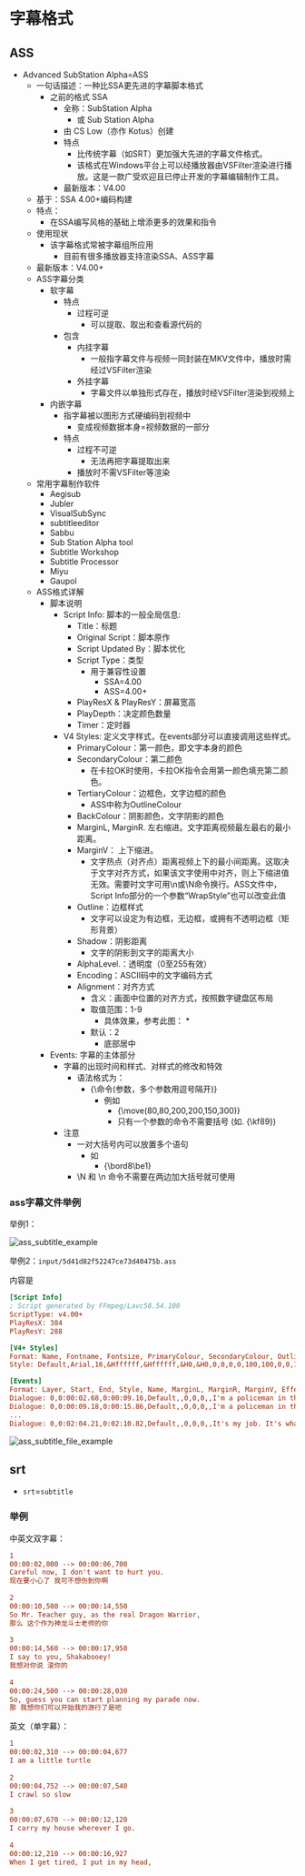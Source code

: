 # 字幕格式

## ASS

* Advanced SubStation Alpha=ASS
  * 一句话描述：一种比SSA更先进的字幕脚本格式
    * 之前的格式 SSA
      * 全称：SubStation Alpha
        * 或 Sub Station Alpha
      * 由 CS Low（亦作 Kotus）创建
      * 特点
        * 比传统字幕（如SRT）更加强大先进的字幕文件格式。
        * 该格式在Windows平台上可以经播放器由VSFilter渲染进行播放。这是一款广受欢迎且已停止开发的字幕编辑制作工具。
      * 最新版本：V4.00
  * 基于：SSA 4.00+编码构建
  * 特点：
    * 在SSA编写风格的基础上增添更多的效果和指令
  * 使用现状
    * 该字幕格式常被字幕组所应用
      * 目前有很多播放器支持渲染SSA、ASS字幕
  * 最新版本：V4.00+
  * ASS字幕分类
    * 软字幕
      * 特点
        * 过程可逆
          * 可以提取、取出和查看源代码的
      * 包含
        * 内挂字幕
          * 一般指字幕文件与视频一同封装在MKV文件中，播放时需经过VSFilter渲染
        * 外挂字幕
          * 字幕文件以单独形式存在，播放时经VSFilter渲染到视频上
    * 内嵌字幕
      * 指字幕被以图形方式硬编码到视频中
        * 变成视频数据本身=视频数据的一部分
      * 特点
        * 过程不可逆
          * 无法再把字幕提取出来
        * 播放时不需VSFilter等渲染
  * 常用字幕制作软件
    * Aegisub
    * Jubler
    * VisualSubSync
    * subtitleeditor
    * Sabbu
    * Sub Station Alpha tool 
    * Subtitle Workshop
    * Subtitle Processor 
    * Miyu
    * Gaupol
  * ASS格式详解
    * 脚本说明
      * Script Info: 脚本的一般全局信息:
        * Title：标题
        * Original Script：脚本原作
        * Script Updated By：脚本优化
        * Script Type：类型
          * 用于兼容性设置
            * SSA=4.00
            * ASS=4.00+
        * PlayResX & PlayResY：屏幕宽高
        * PlayDepth：决定颜色数量
        * Timer：定时器
      * V4 Styles: 定义文字样式，在events部分可以直接调用这些样式。
        * PrimaryColour：第一颜色，即文字本身的颜色
        * SecondaryColour：第二颜色
          * 在卡拉OK时使用，卡拉OK指令会用第一颜色填充第二颜色。
        * TertiaryColour：边框色，文字边框的颜色
          * ASS中称为OutlineColour
        * BackColour：阴影颜色，文字阴影的颜色
        * MarginL, MarginR. 左右缩进。文字距离视频最左最右的最小距离。
        * MarginV： 上下缩进。
          * 文字热点（对齐点）距离视频上下的最小间距离。这取决于文字对齐方式，如果该文字使用中对齐，则上下缩进值无效。需要时文字可用\n或\N命令换行。ASS文件中，Script Info部分的一个参数“WrapStyle”也可以改变此值
        * Outline：边框样式
          * 文字可以设定为有边框，无边框，或拥有不透明边框（矩形背景）
        * Shadow：阴影距离
          * 文字的阴影到文字的距离大小
        * AlphaLevel.：透明度（0至255有效）
        * Encoding：ASCII码中的文字编码方式
        * Alignment：对齐方式
          * 含义：画面中位置的对齐方式，按照数字键盘区布局
          * 取值范围：1-9
            * 具体效果，参考此图：
              * 
          * 默认：2
            * 底部居中
    * Events: 字幕的主体部分
      * 字幕的出现时间和样式、对样式的修改和特效
        * 语法格式为：
          * {\命令(参数，多个参数用逗号隔开)}
            * 例如
              * {\move(80,80,200,200,150,300)}
              * 只有一个参数的命令不需要括号 (如. {\kf89})
      * 注意
        * 一对大括号内可以放置多个语句
          * 如
            * {\bord8\be1}
        * \N 和 \n 命令不需要在两边加大括号就可使用

### ass字幕文件举例

举例1：

![ass_subtitle_example](../../assets/img/ass_subtitle_example.png)

举例2：`input/5d41d82f52247ce73d40475b.ass`

内容是

```ini
[Script Info]
; Script generated by FFmpeg/Lavc58.54.100
ScriptType: v4.00+
PlayResX: 384
PlayResY: 288

[V4+ Styles]
Format: Name, Fontname, Fontsize, PrimaryColour, SecondaryColour, OutlineColour, BackColour, Bold, Italic, Underline, StrikeOut, ScaleX, ScaleY, Spacing, Angle, BorderStyle, Outline, Shadow, Alignment, MarginL, MarginR, MarginV, Encoding
Style: Default,Arial,16,&Hffffff,&Hffffff,&H0,&H0,0,0,0,0,100,100,0,0,1,1,0,2,10,10,10,0

[Events]
Format: Layer, Start, End, Style, Name, MarginL, MarginR, MarginV, Effect, Text
Dialogue: 0,0:00:02.68,0:00:09.16,Default,,0,0,0,,I'm a policeman in the town. All day long,I walk around!\N我是镇上的警察 整天都在巡视
Dialogue: 0,0:00:09.18,0:00:15.86,Default,,0,0,0,,I'm a policeman in the town. All day long, I walk around!\N我是镇上的警察 整天都在巡视
...
Dialogue: 0,0:02:04.21,0:02:10.82,Default,,0,0,0,,It's my job. It's what I do. It's my job. I like it, too!\N牛奶员我的工作 这就是我的工作 牛奶员我的工作 我也很喜欢这份工作
```

![ass_subtitle_file_example](../../assets/img/ass_subtitle_file_example.png)

## srt

* `srt`=`subtitle`

### 举例

中英文双字幕：

```ini
1
00:00:02,000 --> 00:00:06,700
Careful now, I don't want to hurt you.
现在要小心了 我可不想伤到你啊
 
2
00:00:10,500 --> 00:00:14,550
So Mr. Teacher guy, as the real Dragon Warrior,
那么 这个作为神龙斗士老师的你
 
3
00:00:14,560 --> 00:00:17,950
I say to you, Shakabooey!
我想对你说 滚你的
 
4
00:00:24,500 --> 00:00:28,030
So, guess you can start planning my parade now.
那 我想你们可以开始我的游行了是吧
```

英文（单字幕）：

```ini
1
00:00:02,310 --> 00:00:04,677
I am a little turtle
 
2
00:00:04,752 --> 00:00:07,540
I crawl so slow
 
3
00:00:07,670 --> 00:00:12,120
I carry my house wherever I go.
 
4
00:00:12,210 --> 00:00:16,927
When I get tired, I put in my head,
```
